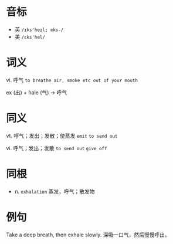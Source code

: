 # 音标

- 英 `/ɪks'heɪl; eks-/`
- 美 `/ɛks'hel/`

# 词义

vi. 呼气
`to breathe air, smoke etc out of your mouth`



ex (出) + hale (气) → 呼气

# 同义

vt. 呼气；发出；发散；使蒸发
`emit` `to send out`

vi. 呼气；发出；发散
`to send out` `give off`

# 同根

- n. `exhalation` 蒸发，呼气；散发物

# 例句

Take a deep breath, then exhale slowly.
深吸一口气，然后慢慢呼出。


